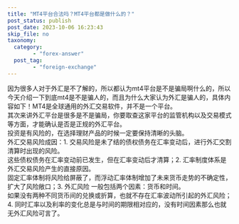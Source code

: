 ```yaml
---
title: "MT4平台合法吗？MT4平台都是做什么的？"
post_status: publish
post_date: 2023-10-06 16:23:43
skip_file: no
taxonomy:
  category:
        - "forex-answer"
  post_tag:
        - "foreign-exchange"
---
```


因为很多人对于外汇是不了解的，所以都认为mt4平台是不是骗局啊什么的，所以今天介绍一下到底mt4是不是骗人的，而且为什么大家认为外汇是骗人的，具体内容如下！MT4是全球通用的外汇交易软件，并不是一个平台。  
其次来讲外汇平台是很多是不是骗局，你要取查这家平台的监管机构以及交易模式等方面，才能确认是否是正规的外汇平台。  
投资是有风险的，在选择理财产品的时候一定要保持清晰的头脑。  
外汇交易风险成因：1. 交易风险是未了结的债权债务在汇率变动后，进行外汇交割清算时出现的风险。  
这些债权债务在汇率变动前已发生，但在汇率变动后才清算；2. 汇率制度体系是外汇交易风险产生的直接原因。  
固定汇率体制将风险给屏蔽了，而浮动汇率体制增加了未来货币走势的不确定性，扩大了风险敞口；3. 外汇风险 一般包括两个因素：货币和时间。  
如果没有两种不同货币间的兑换或折算，也就不存在汇率波动所引起的外汇风险；4. 同时汇率以及利率的变化总是与时间的期限相对应的，没有时间因素那么也就无外汇风险可言了。
